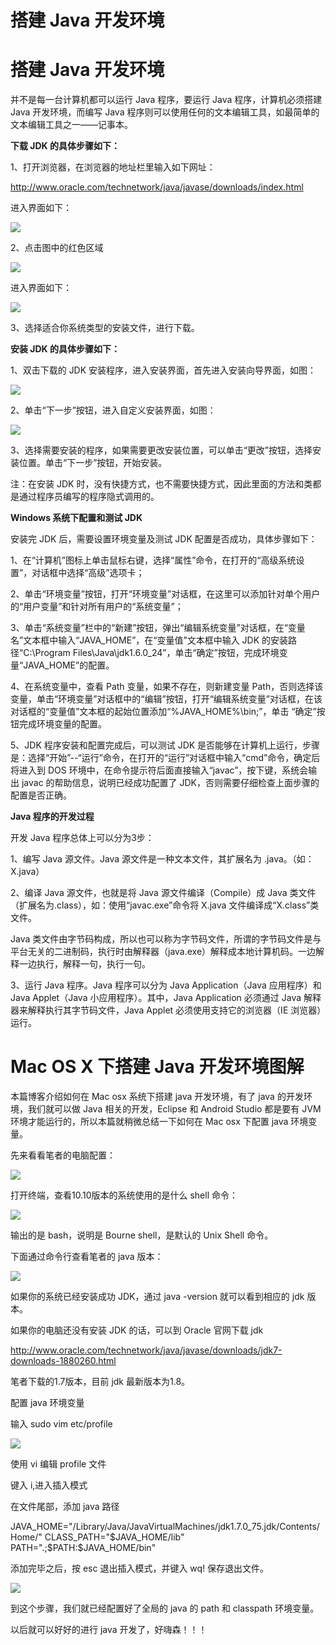 # 搭建 Java 开发环境

# 搭建 Java 开发环境

并不是每一台计算机都可以运行 Java 程序，要运行 Java 程序，计算机必须搭建 Java 开发环境，而编写 Java 程序则可以使用任何的文本编辑工具，如最简单的文本编辑工具之一——记事本。

**下载 JDK 的具体步骤如下：**

1、打开浏览器，在浏览器的地址栏里输入如下网址：

http://www.oracle.com/technetwork/java/javase/downloads/index.html

进入界面如下：

![](images/15.png)

2、点击图中的红色区域

![](images/16.png)

进入界面如下：

![](images/17.png)

3、选择适合你系统类型的安装文件，进行下载。

**安装 JDK 的具体步骤如下：**

1、双击下载的 JDK 安装程序，进入安装界面，首先进入安装向导界面，如图：

![](images/18.png)

2、单击“下一步”按钮，进入自定义安装界面，如图：

![](images/19.png)


3、选择需要安装的程序，如果需要更改安装位置，可以单击“更改”按钮，选择安装位置。单击“下一步”按钮，开始安装。

注：在安装 JDK 时，没有快捷方式，也不需要快捷方式，因此里面的方法和类都是通过程序员编写的程序隐式调用的。

**Windows 系统下配置和测试 JDK**

安装完 JDK 后，需要设置环境变量及测试 JDK 配置是否成功，具体步骤如下：

1、在“计算机”图标上单击鼠标右键，选择“属性”命令，在打开的“高级系统设置”，对话框中选择“高级”选项卡；

2、单击“环境变量”按钮，打开“环境变量”对话框，在这里可以添加针对单个用户的“用户变量”和针对所有用户的“系统变量”；

3、单击“系统变量”栏中的“新建”按钮，弹出“编辑系统变量”对话框，在“变量名”文本框中输入“JAVA_HOME”，在“变量值”文本框中输入 JDK 的安装路径“C:\Program Files\Java\jdk1.6.0_24”，单击“确定”按钮，完成环境变量“JAVA_HOME”的配置。

4、在系统变量中，查看 Path 变量，如果不存在，则新建变量 Path，否则选择该变量，单击“环境变量”对话框中的“编辑”按钮，打开“编辑系统变量”对话框，在该对话框的“变量值”文本框的起始位置添加“%JAVA_HOME%\bin;”，单击 “确定”按钮完成环境变量的配置。

5、JDK 程序安装和配置完成后，可以测试 JDK 是否能够在计算机上运行，步骤是：选择“开始”--“运行”命令，在打开的“运行”对话框中输入“cmd”命令，确定后将进入到 DOS 环境中，在命令提示符后面直接输入“javac”，按下<Enter>键，系统会输出 javac 的帮助信息，说明已经成功配置了 JDK，否则需要仔细检查上面步骤的配置是否正确。

**Java 程序的开发过程**

开发 Java 程序总体上可以分为3步：

1、编写 Java 源文件。Java 源文件是一种文本文件，其扩展名为 .java。（如：X.java）

2、编译 Java 源文件，也就是将 Java 源文件编译（Compile）成 Java 类文件（扩展名为.class），如：使用“javac.exe”命令将 X.java 文件编译成“X.class”类文件。

Java 类文件由字节码构成，所以也可以称为字节码文件，所谓的字节码文件是与平台无关的二进制码，执行时由解释器（java.exe）解释成本地计算机码。一边解释一边执行，解释一句，执行一句。

3、运行 Java 程序。Java 程序可以分为 Java  Application（Java 应用程序）和 Java  Applet（Java 小应用程序）。其中，Java  Application 必须通过 Java 解释器来解释执行其字节码文件，Java  Applet 必须使用支持它的浏览器（IE 浏览器）运行。

# Mac OS X 下搭建 Java 开发环境图解

本篇博客介绍如何在 Mac osx 系统下搭建 java 开发环境，有了 java 的开发环境，我们就可以做 Java 相关的开发，Eclipse 和 Android Studio 都是要有 JVM 环境才能运行的，所以本篇就稍微总结一下如何在 Mac osx 下配置 java 环境变量。

先来看看笔者的电脑配置：

![](images/20.png)

打开终端，查看10.10版本的系统使用的是什么 shell 命令：

![](images/21.png)

输出的是 bash，说明是 Bourne shell，是默认的 Unix Shell 命令。

下面通过命令行查看笔者的 java 版本：

![](images/22.png)

如果你的系统已经安装成功 JDK，通过 java -version 就可以看到相应的 jdk 版本。

如果你的电脑还没有安装 JDK 的话，可以到 Oracle 官网下载 jdk

http://www.oracle.com/technetwork/java/javase/downloads/jdk7-downloads-1880260.html

笔者下载的1.7版本，目前 jdk 最新版本为1.8。

配置 java 环境变量

输入 sudo vim etc/profile

![](images/23.png)

使用 vi 编辑 profile 文件

键入 i,进入插入模式

在文件尾部，添加 java 路径

JAVA_HOME="/Library/Java/JavaVirtualMachines/jdk1.7.0_75.jdk/Contents/Home/"
CLASS_PATH="$JAVA_HOME/lib"
PATH=".;$PATH:$JAVA_HOME/bin"

添加完毕之后，按 esc 退出插入模式，并键入 wq! 保存退出文件。

![](images/24.png)

到这个步骤，我们就已经配置好了全局的 java 的 path 和 classpath 环境变量。

以后就可以好好的进行 java 开发了，好嗨森！！！